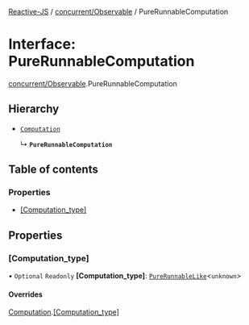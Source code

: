 [Reactive-JS](../README.md) / [concurrent/Observable](../modules/concurrent_Observable.md) / PureRunnableComputation

# Interface: PureRunnableComputation

[concurrent/Observable](../modules/concurrent_Observable.md).PureRunnableComputation

## Hierarchy

- [`Computation`](computations.Computation.md)

  ↳ **`PureRunnableComputation`**

## Table of contents

### Properties

- [[Computation\_type]](concurrent_Observable.PureRunnableComputation.md#[computation_type])

## Properties

### [Computation\_type]

• `Optional` `Readonly` **[Computation\_type]**: [`PureRunnableLike`](concurrent.PureRunnableLike.md)<`unknown`\>

#### Overrides

[Computation](computations.Computation.md).[[Computation_type]](computations.Computation.md#[computation_type])
